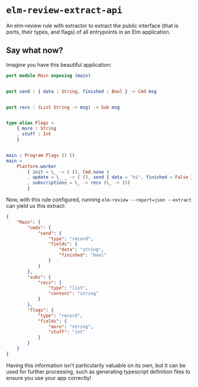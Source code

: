 # `elm-review-extract-api`

An elm-review rule with extractor to extract the public interface (that is ports, their types, and flags) of all entrypoints in an Elm application.

## Say what now?

Imagine you have this beautiful application:

``` elm
port module Main exposing (main)


port send : { data : String, finished : Bool } -> Cmd msg


port recv : (List String -> msg) -> Sub msg


type alias Flags =
    { more : String
    , stuff : Int
    }


main : Program Flags () ()
main =
    Platform.worker
        { init = \_ -> ( (), Cmd.none )
        , update = \_ _ -> ( (), send { data = "hi", finished = False } )
        , subscriptions = \_ -> recv (\_ -> ())
        }
```

Now, with this rule configured, running `elm-review --report=json --extract` can yield us this extract:

``` json
{
    "Main": {
        "cmds": {
            "send": {
                "type": "record",
                "fields": {
                    "data": "string",
                    "finished": "bool"
                }
            }
        },
        "subs": {
            "recv": {
                "type": "list",
                "content": "string"
            }
        },
        "flags": {
            "type": "record",
            "fields": {
                "more": "string",
                "stuff": "int"
            }
        }
    }
}
```

Having this information isn't particularily valuable on its own, but it can be used for further processing, such as generating typescript definition files to ensure you use your app correctly!
